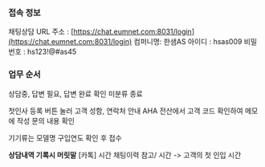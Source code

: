 ### 접속 정보
채팅상담 URL 주소 : [https://chat.eumnet.com:8031/login](https://chat.eumnet.com:8031/login) 
컴퍼니명: 한샘AS 
아이디 : hsas009 
비밀번호 : hs123!@#as45

### 업무 순서
상담중, 답변 필요, 답변 완료 확인
미분류 종료

첫인사
등록 버튼 눌러 고객 성함, 연락처 안내
AHA 전산에서 고객 코드 확인하여 메모에 작성
문의 내용 확인

기기류는 모델명 구입연도 확인 후 접수

**상담내역 기록시 머릿말**
[카톡] 시간 채팅이력 참고/
시간 -> 고객의 첫 인입 시간


